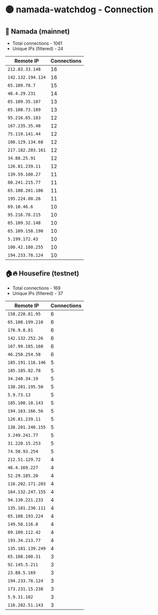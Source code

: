 # 🟡 namada-watchdog - Connection

## 🚀 Namada (mainnet)
- Total connections - 1061
- Unique IPs (filtered) - 24

| Remote IP | Connections |
|-----------|-------------|
| `212.83.33.148` | 16 |
| `142.132.194.124` | 16 |
| `65.109.78.7` | 15 |
| `46.4.29.231` | 14 |
| `65.109.35.107` | 13 |
| `65.108.73.189` | 13 |
| `95.216.65.183` | 12 |
| `167.235.35.48` | 12 |
| `75.119.141.44` | 12 |
| `108.129.134.68` | 12 |
| `217.182.203.161` | 12 |
| `34.88.25.91` | 12 |
| `126.81.239.11` | 12 |
| `139.59.100.27` | 11 |
| `80.241.215.77` | 11 |
| `65.108.201.106` | 11 |
| `195.224.80.26` | 11 |
| `69.10.46.6` | 10 |
| `95.216.78.215` | 10 |
| `65.109.32.148` | 10 |
| `65.109.158.190` | 10 |
| `5.199.172.43` | 10 |
| `100.42.180.255` | 10 |
| `194.233.78.124` | 10 |

## 🏠🔥 Housefire (testnet)

- Total connections - 169
- Unique IPs (filtered) - 37

| Remote IP | Connections |
|-----------|-------------|
| `158.220.81.95` | 6 |
| `65.108.199.210` | 6 |
| `176.9.8.81` | 6 |
| `142.132.252.26` | 6 |
| `167.99.185.160` | 6 |
| `46.250.254.58` | 6 |
| `185.191.116.146` | 5 |
| `185.185.82.78` | 5 |
| `34.240.34.19` | 5 |
| `138.201.195.50` | 5 |
| `5.9.73.13` | 5 |
| `185.100.10.143` | 5 |
| `194.163.166.56` | 5 |
| `126.81.239.11` | 5 |
| `138.201.240.155` | 5 |
| `3.249.241.77` | 5 |
| `31.220.15.253` | 5 |
| `74.50.93.254` | 5 |
| `212.51.129.72` | 4 |
| `46.4.169.227` | 4 |
| `52.29.185.20` | 4 |
| `116.202.171.203` | 4 |
| `164.132.247.155` | 4 |
| `94.130.221.233` | 4 |
| `135.181.230.111` | 4 |
| `65.108.193.224` | 4 |
| `149.50.116.8` | 4 |
| `89.109.112.42` | 4 |
| `193.34.213.77` | 4 |
| `135.181.139.249` | 4 |
| `65.108.100.31` | 3 |
| `92.145.5.211` | 3 |
| `23.88.5.169` | 3 |
| `194.233.78.124` | 3 |
| `173.231.15.238` | 3 |
| `5.9.31.102` | 3 |
| `116.202.51.143` | 3 |

